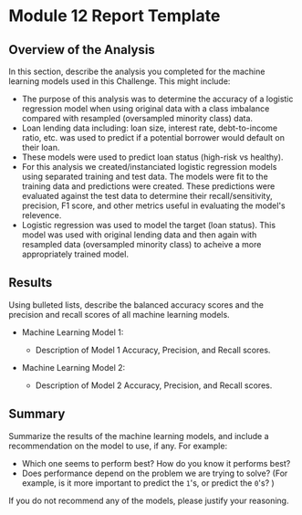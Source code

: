 # Module 12 Report Template

## Overview of the Analysis

In this section, describe the analysis you completed for the machine learning models used in this Challenge. This might include:

* The purpose of this analysis was to determine the accuracy of a logistic regression model when using original data with a class imbalance compared with resampled (oversampled minority class) data.
* Loan lending data including: loan size, interest rate, debt-to-income ratio, etc. was used to predict if a potential borrower would default on their loan.
* These models were used to predict loan status (high-risk vs healthy).
* For this analysis we created/instanciated logistic regression models using separated training and test data. The models were fit to the training data and predictions were created. These predictions were evaluated against the test data to determine their recall/sensitivity, precision, F1 score, and other metrics useful in evaluating the model's relevence.
* Logistic regression was used to model the target (loan status). This model was used with original lending data and then again with resampled data (oversampled minority class) to acheive a more appropriately trained model. 

## Results

Using bulleted lists, describe the balanced accuracy scores and the precision and recall scores of all machine learning models.

* Machine Learning Model 1:
  * Description of Model 1 Accuracy, Precision, and Recall scores.



* Machine Learning Model 2:
  * Description of Model 2 Accuracy, Precision, and Recall scores.

## Summary

Summarize the results of the machine learning models, and include a recommendation on the model to use, if any. For example:
* Which one seems to perform best? How do you know it performs best?
* Does performance depend on the problem we are trying to solve? (For example, is it more important to predict the `1`'s, or predict the `0`'s? )

If you do not recommend any of the models, please justify your reasoning.
